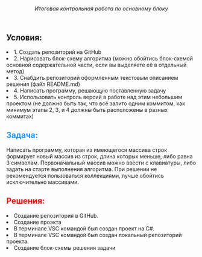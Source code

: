 <!-- <style>
header 
{
  background-color: #666;
  padding: 30px;
  text-align: center;
  font-size: 35px;
  color: #00FFFF;
}
article 
{
  float: left;
  padding: 30px;
  width: 84%;
  background-color: #000;
  height: 920px;
} -->
</style>
<header>
  <h6>Итоговая контрольная работа по основному блоку
</h6>
</header>
<article>
<h2>Условия:</H2>
<li> 1. Создать репозиторий на GitHub</li>
<li>2. Нарисовать блок-схему алгоритма (можно обойтись блок-схемой основной содержательной части, если вы выделяете её в отдельный метод)</li>
<li>3. Снабдить репозиторий оформленным текстовым описанием решения (файл README.md)
<li>4. Написать программу, решающую поставленную задачу</li>
<li>5. Использовать контроль версий в работе над этим небольшим проектом (не должно быть так, что всё залито одним коммитом, как минимум этапы 2, 3, и 4 должны быть расположены в разных коммитах)</li></ul> 
<h2 style="color:DodgerBlue;"> Задача:</h2>
Написать программу, которая из имеющегося массива строк формирует новый массив из строк, длина которых меньше, либо равна 3 символам. Первоначальный массив можно ввести с клавиатуры, либо задать на старте выполнения алгоритма. При решении не рекомендуется пользоваться коллекциями, лучше обойтись исключительно массивами.


<h2 style="color:red;">Решения:</h2>
<li> Создание репозитория в GitHub.</li>
<li> Создание проэкта</li>
<li> В терминале VSC командой был создан проект на C#.</li>
<li> В терминале VSC командой был создан локальный репозиторий проекта.</li>
<li> Cоздание блок-схемы решения задачи</li>
</article>
